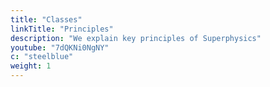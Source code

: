 ```yaml
---
title: "Classes"
linkTitle: "Principles"
description: "We explain key principles of Superphysics"
youtube: "7dQKNi0NgNY"
c: "steelblue"
weight: 1
---
```

